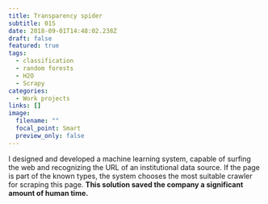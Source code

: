 ```yaml
---
title: Transparency spider
subtitle: 01S
date: 2018-09-01T14:48:02.238Z
draft: false
featured: true
tags:
  - classification
  - random forests
  - H2O
  - Scrapy
categories:
  - Work projects
links: []
image:
  filename: ""
  focal_point: Smart
  preview_only: false
---
```

I designed and developed a machine learning system, capable of surfing the web and recognizing the URL of an institutional data source. If the page is part of the known types, the system chooses the most suitable crawler for scraping this page. **This solution saved the company a significant amount of human time.**